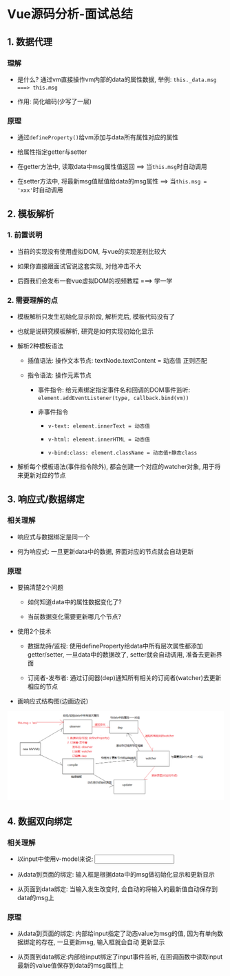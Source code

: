 # Vue源码分析-面试总结

## 1. 数据代理

### 理解

- 是什么? 通过vm直接操作vm内部的data的属性数据, 举例: `this._data.msg ===> this.msg`

- 作用: 简化编码(少写了一层)

### 原理

- 通过`defineProperty()`给vm添加与data所有属性对应的属性

- 给属性指定getter与setter

- 在getter方法中, 读取data中msg属性值返回 ==> 当`this.msg`时自动调用

- 在setter方法中, 将最新msg值赋值给data的msg属性 ==> 当`this.msg = 'xxx'`时自动调用

## 2. 模板解析

### 1. 前置说明

- 当前的实现没有使用虚拟DOM, 与vue的实现差别比较大

- 如果你直接跟面试官说这套实现, 对他冲击不大

- 后面我们会发布一套vue虚拟DOM的视频教程 ===> 学一学

### 2. 需要理解的点

- 模板解析只发生初始化显示阶段, 解析完后, 模板代码没有了

- 也就是说研究模板解析, 研究是如何实现初始化显示

- 解析2种模板语法

    - 插值语法: 操作文本节点: textNode.textContent = 动态值 正则匹配

    - 指令语法: 操作元素节点

        - 事件指令: 给元素绑定指定事件名和回调的DOM事件监听: `element.addEventListener(type, callback.bind(vm))`

        - 非事件指令

            - `v-text: element.innerText = 动态值`

            - `v-html: element.innerHTML = 动态值`

            - `v-bind:class: element.className = 动态值+静态class`

- 解析每个模板语法(事件指令除外), 都会创建一个对应的watcher对象, 用于将来更新对应的节点

## 3. 响应式/数据绑定

### 相关理解

- 响应式与数据绑定是同一个

- 何为响应式: 一旦更新data中的数据, 界面对应的节点就会自动更新

### 原理

- 要搞清楚2个问题

    - 如何知道data中的属性数据变化了?

    - 当前数据变化需要更新哪几个节点?

- 使用2个技术

    - 数据劫持/监视: 使用defineProperty给data中所有层次属性都添加getter/setter, 一旦data中的数据改了, setter就会自动调用,
      准备去更新界面

    - 订阅者-发布者: 通过订阅器(dep)通知所有相关的订阅者(watcher)去更新相应的节点

- 画响应式结构图(边画边说)

![响应式结构图](./images/响应式结构图.png)

## 4. 数据双向绑定

### 相关理解

- 以input中使用v-model来说: <input v-model="msg"/>

- 从data到页面的绑定:  输入框是根据data中的msg做初始化显示和更新显示

- 从页面到data绑定: 当输入发生改变时, 会自动的将输入的最新值自动保存到data的msg上

### 原理

- 从data到页面的绑定: 内部给input指定了动态value为msg的值, 因为有单向数据绑定的存在, 一旦更新msg, 输入框就会自动 更新显示

- 从页面到data绑定:内部给input绑定了input事件监听, 在回调函数中读取input最新的value值保存到data的msg属性上
